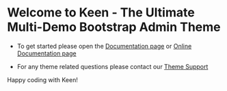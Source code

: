# Welcome to Keen - The Ultimate Multi-Demo Bootstrap Admin Theme


- To get started please open the [Documentation page](//docs/docs.html) or [Online Documentation page](//https://keenthemes.com/keen/?page=docs) 

- For any theme related questions please contact our [Theme Support](//support@keenthemes.com)


Happy coding with Keen!